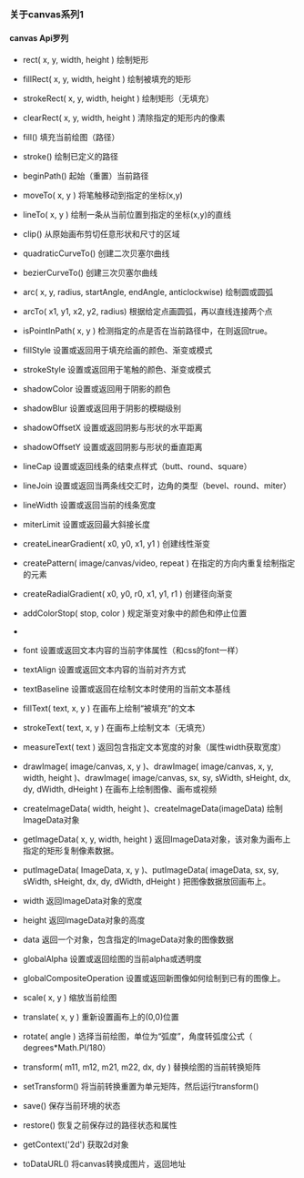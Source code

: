 ### 关于canvas系列1
#### canvas Api罗列

- rect( x, y, width, height )   绘制矩形

- fillRect( x, y, width, height )  绘制被填充的矩形

- strokeRect( x, y, width, height )  绘制矩形（无填充）

- clearRect( x, y, width, height ) 清除指定的矩形内的像素

  

- fill()  填充当前绘图（路径）

- stroke() 绘制已定义的路径

- beginPath()  起始（重置）当前路径

- moveTo( x, y )  将笔触移动到指定的坐标(x,y)

- lineTo( x, y )  绘制一条从当前位置到指定的坐标(x,y)的直线

- clip()  从原始画布剪切任意形状和尺寸的区域

- quadraticCurveTo()  创建二次贝塞尔曲线

- bezierCurveTo()   创建三次贝塞尔曲线

- arc( x, y, radius, startAngle, endAngle, anticlockwise)  绘制圆或圆弧

- arcTo( x1, y1, x2, y2, radius)  根据给定点画圆弧，再以直线连接两个点

- isPointInPath( x, y )  检测指定的点是否在当前路径中，在则返回true。

  

- fillStyle  设置或返回用于填充绘画的颜色、渐变或模式

- strokeStyle  设置或返回用于笔触的颜色、渐变或模式

- shadowColor  设置或返回用于阴影的颜色

- shadowBlur   设置或返回用于阴影的模糊级别

- shadowOffsetX  设置或返回阴影与形状的水平距离

- shadowOffsetY  设置或返回阴影与形状的垂直距离

  

- lineCap  设置或返回线条的结束点样式（butt、round、square）

- lineJoin  设置或返回当两条线交汇时，边角的类型（bevel、round、miter）

- lineWidth  设置或返回当前的线条宽度

- miterLimit  设置或返回最大斜接长度

  

- createLinearGradient( x0, y0, x1, y1 )  创建线性渐变

- createPattern( image/canvas/video, repeat )  在指定的方向内重复绘制指定的元素

- createRadialGradient( x0, y0, r0, x1, y1, r1 ) 创建径向渐变

- addColorStop( stop, color )  规定渐变对象中的颜色和停止位置

- 

- font  设置或返回文本内容的当前字体属性（和css的font一样）

- textAlign  设置或返回文本内容的当前对齐方式

- textBaseline  设置或返回在绘制文本时使用的当前文本基线

- fillText( text, x, y )  在画布上绘制“被填充”的文本

- strokeText( text, x, y )  在画布上绘制文本（无填充）

- measureText( text )  返回包含指定文本宽度的对象（属性width获取宽度）

  

- drawImage( image/canvas, x, y )、drawImage( image/canvas, x, y, width, height )、drawImage( image/canvas, sx, sy, sWidth, sHeight, dx, dy, dWidth, dHeight )  在画布上绘制图像、画布或视频

  

- createImageData( width, height )、createImageData(imageData)  绘制ImageData对象

- getImageData( x, y, width, height )  返回ImageData对象，该对象为画布上指定的矩形复制像素数据。

- putImageData( ImageData, x, y )、putImageData( imageData, sx, sy, sWidth, sHeight, dx, dy, dWidth, dHeight )  把图像数据放回画布上。

- width  返回ImageData对象的宽度

- height  返回ImageData对象的高度

- data  返回一个对象，包含指定的ImageData对象的图像数据

  

- globalAlpha  设置或返回绘图的当前alpha或透明度

- globalCompositeOperation  设置或返回新图像如何绘制到已有的图像上。




- scale( x, y )  缩放当前绘图

- translate( x, y )  重新设置画布上的(0,0)位置

- rotate( angle )  选择当前绘图，单位为“弧度”，角度转弧度公式（ degrees*Math.PI/180）

- transform( m11, m12, m21, m22, dx, dy )  替换绘图的当前转换矩阵

- setTransform()  将当前转换重置为单元矩阵，然后运行transform()



- save()  保存当前环境的状态

- restore()  恢复之前保存过的路径状态和属性



- getContext('2d')  获取2d对象

- toDataURL()  将canvas转换成图片，返回地址
